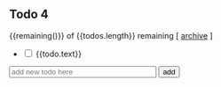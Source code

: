 <!DOCTYPE>
<html ng-app>
  <head>
    <link rel="stylesheet" href="/css/site.css">
  </head>
  <body>
    <h2>Todo 4</h2>
    <div ng-controller="TodoCtrl">
      <span>{{remaining()}} of {{todos.length}} remaining</span>
      [ <a href="" ng-click="archive()">archive</a> ]
      <ul class="unstyled">
        <li ng-repeat="todo in todos">
          <input type="checkbox" ng-model="todo.done">
          <span class="done-{{todo.done}}">{{todo.text}}</span>
        </li>
      </ul>
      <form ng-submit="addTodo()">
        <input type="text" ng-model="todoText"  size="30"
               placeholder="add new todo here">
        <input class="btn-primary" type="submit" value="add">
      </form>
    </div>
    <script src="https://ajax.googleapis.com/ajax/libs/angularjs/1.0.7/angular.min.js"></script>
    <script src="/js/app.js"></script>
  </body>
</html>